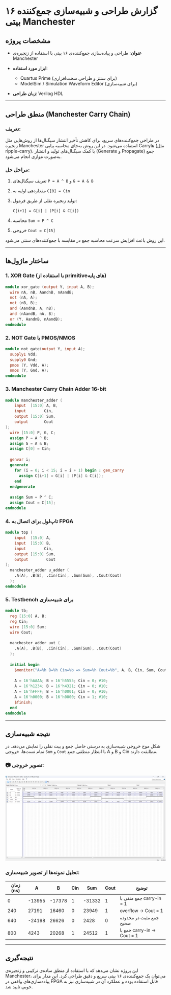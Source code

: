 # گزارش طراحی و شبیه‌سازی جمع‌کننده ۱۶ بیتی Manchester

## مشخصات پروژه

* **عنوان**: طراحی و پیاده‌سازی جمع‌کننده‌ی ۱۶ بیتی با استفاده از زنجیره‌ی Manchester
* **ابزار مورد استفاده**:

  * Quartus Prime (برای سنتز و طراحی سخت‌افزاری)
  * ModelSim / Simulation Waveform Editor (برای شبیه‌سازی)
* **زبان طراحی**: Verilog HDL

---

## منطق طراحی (Manchester Carry Chain)

### تعریف:

در طراحی جمع‌کننده‌های سریع، برای کاهش تأخیر انتشار سیگنال‌ها از روش‌هایی مثل زنجیره Manchester استفاده می‌شود. در این روش به‌جای محاسبه پیاپی Carryها (مثل ripple-carry)، با کمک سیگنال‌های تولید و انتشار (Generate و Propagate) جمع به‌صورت موازی انجام می‌شود.

### مراحل حل:

1. تعریف سیگنال‌های `P = A ^ B` و `G = A & B`
2. مقداردهی اولیه به `C[0] = Cin`
3. تولید زنجیره نقلی از طریق فرمول:

   `C[i+1] = G[i] | (P[i] & C[i])`
4. محاسبه `Sum = P ^ C`
5. خروجی `Cout = C[15]`

این روش باعث افزایش سرعت محاسبه جمع در مقایسه با جمع‌کننده‌های سنتی می‌شود.

---

## ساختار ماژول‌ها

### 1. XOR Gate (با استفاده از primitiveهای پایه)

```verilog
module xor_gate (output Y, input A, B);
  wire nA, nB, AandnB, nAandB;
  not (nA, A);
  not (nB, B);
  and (AandnB, A, nB);
  and (nAandB, nA, B);
  or (Y, AandnB, nAandB);
endmodule
```

### 2. NOT Gate با PMOS/NMOS

```verilog
module not_gate(output Y, input A);
  supply1 Vdd;
  supply0 Gnd;
  pmos (Y, Vdd, A);
  nmos (Y, Gnd, A);
endmodule
```

### 3. Manchester Carry Chain Adder 16-bit

```verilog
module manchester_adder (
    input  [15:0] A, B,
    input        Cin,
    output [15:0] Sum,
    output       Cout
);
  wire [15:0] P, G, C;
  assign P = A ^ B;
  assign G = A & B;
  assign C[0] = Cin;

  genvar i;
  generate
    for (i = 0; i < 15; i = i + 1) begin : gen_carry
      assign C[i+1] = G[i] | (P[i] & C[i]);
    end
  endgenerate

  assign Sum = P ^ C;
  assign Cout = C[15];
endmodule
```

### 4. تاپ‌لول برای اتصال به FPGA

```verilog
module top (
    input  [15:0] A,
    input  [15:0] B,
    input        Cin,
    output [15:0] Sum,
    output        Cout
);
  manchester_adder u_adder (
    .A(A), .B(B), .Cin(Cin), .Sum(Sum), .Cout(Cout)
  );
endmodule
```

### 5. Testbench برای شبیه‌سازی

```verilog
module tb;
  reg [15:0] A, B;
  reg Cin;
  wire [15:0] Sum;
  wire Cout;

  manchester_adder uut (
    .A(A), .B(B), .Cin(Cin), .Sum(Sum), .Cout(Cout)
  );

  initial begin
    $monitor("A=%h B=%h Cin=%b => Sum=%h Cout=%b", A, B, Cin, Sum, Cout);

    A = 16'hAAAA; B = 16'h5555; Cin = 0; #10;
    A = 16'h1234; B = 16'h4321; Cin = 0; #10;
    A = 16'hFFFF; B = 16'h0001; Cin = 0; #10;
    A = 16'h0000; B = 16'h0000; Cin = 1; #10;
    $finish;
  end
endmodule
```

---

## نتیجه شبیه‌سازی

شکل موج خروجی شبیه‌سازی به درستی حاصل جمع و بیت نقلی را نمایش می‌دهد.
در تمام تست‌ها، خروجی `Sum` و `Cout` با انتظار منطقی جمع A و B و Cin مطابقت دارند.

### 📷 تصویر خروجی:

![Simulation Result](sol7/image.png)

### تحلیل نمونه‌ها از تصویر شبیه‌سازی:

| زمان (ns) | A      | B      | Cin | Sum    | Cout | توضیح                      |
| --------- | ------ | ------ | --- | ------ | ---- | -------------------------- |
| 0         | -13955 | -17378 | 1   | -31332 | 1    | جمع منفی با carry-in = 1   |
| 240       | 27191  | 16460  | 0   | 23949  | 1    | overflow → Cout = 1        |
| 640       | -24198 | 26626  | 0   | 2428   | 0    | جمع مثبت در محدوده صحیح    |
| 800       | 4243   | 20268  | 1   | 24512  | 1    | جمع با carry-in → Cout = 1 |

---

## نتیجه‌گیری

این پروژه نشان می‌دهد که با استفاده از منطق ساده‌ی ترکیبی و زنجیره‌ی Manchester، می‌توان یک جمع‌کننده‌ی ۱۶ بیتی سریع و دقیق طراحی کرد. این مدار برای پیاده‌سازی‌های واقعی در FPGA قابل استفاده بوده و عملکرد آن در شبیه‌سازی نیز به خوبی تایید شد.
